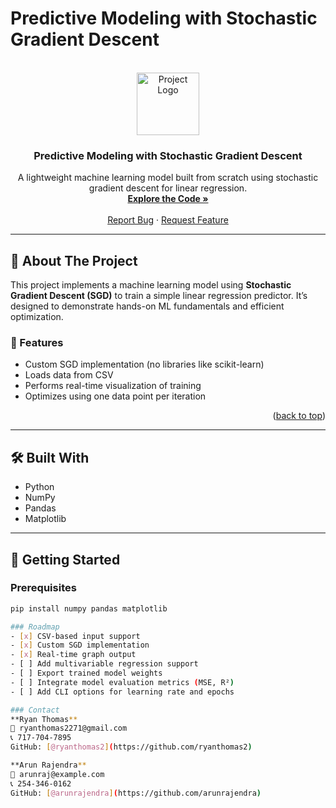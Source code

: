 # Predictive Modeling with Stochastic Gradient Descent

<a id="readme-top"></a>

<!-- PROJECT LOGO -->
<br />
<div align="center">
  <a href="https://github.com/ryanthomas2/predictive-modeling-project">
    <img src="https://placehold.co/100x100?text=ML+SGD&font=source-sans" alt="Project Logo" width="100" height="100">
  </a>

  <h3 align="center">Predictive Modeling with Stochastic Gradient Descent</h3>

  <p align="center">
    A lightweight machine learning model built from scratch using stochastic gradient descent for linear regression.
    <br />
    <a href="https://github.com/ryanthomas2/predictive-modeling-project"><strong>Explore the Code »</strong></a>
    <br />
    <br />
    <a href="https://github.com/ryanthomas2/predictive-modeling-project/issues/new?labels=bug">Report Bug</a>
    ·
    <a href="https://github.com/ryanthomas2/predictive-modeling-project/issues/new?labels=enhancement">Request Feature</a>
  </p>
</div>

---

## 📌 About The Project

This project implements a machine learning model using **Stochastic Gradient Descent (SGD)** to train a simple linear regression predictor. It’s designed to demonstrate hands-on ML fundamentals and efficient optimization.

### 🧠 Features

- Custom SGD implementation (no libraries like scikit-learn)
- Loads data from CSV
- Performs real-time visualization of training
- Optimizes using one data point per iteration

<p align="right">(<a href="#readme-top">back to top</a>)</p>

---

## 🛠️ Built With

- Python
- NumPy
- Pandas
- Matplotlib

---

## 🚀 Getting Started

### Prerequisites

```bash
pip install numpy pandas matplotlib

### Roadmap
- [x] CSV-based input support
- [x] Custom SGD implementation
- [x] Real-time graph output
- [ ] Add multivariable regression support
- [ ] Export trained model weights
- [ ] Integrate model evaluation metrics (MSE, R²)
- [ ] Add CLI options for learning rate and epochs

### Contact
**Ryan Thomas**  
📧 ryanthomas2271@gmail.com  
📞 717-704-7895  
GitHub: [@ryanthomas2](https://github.com/ryanthomas2)

**Arun Rajendra**  
📧 arunraj@example.com  
📞 254-346-0162
GitHub: [@arunrajendra](https://github.com/arunrajendra)


